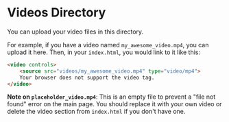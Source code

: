 # Videos Directory

You can upload your video files in this directory.

For example, if you have a video named `my_awesome_video.mp4`, you can upload it here. Then, in your `index.html`, you would link to it like this:

```html
<video controls>
    <source src="videos/my_awesome_video.mp4" type="video/mp4">
    Your browser does not support the video tag.
</video>
```

**Note on `placeholder_video.mp4`**: This is an empty file to prevent a "file not found" error on the main page. You should replace it with your own video or delete the video section from `index.html` if you don't have one.
